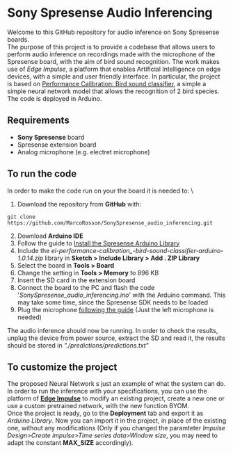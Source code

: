 # Sony Spresense Audio Inferencing

Welcome to this GitHub repository for audio inference on Sony Spresense boards. \
The purpose of this project is to provide a codebase that allows users to perform audio inference on recordings made with the microphone of the Spresense board, with the aim of bird sound recognition. The work makes use of *Edge Impulse*, a platform that enables Artificial Intelligence on edge devices, with a simple and user friendly interface. In particular, the project is based on [Performance Calibration: Bird sound classifier](https://studio.edgeimpulse.com/public/16060/latest), a simple a simple neural network model that allows the recognition of 2 bird species. The code is deployed in Arduino.

## Requirements
- **Sony Spresense** board
- Spresense extension board
- Analog microphone (e.g. electret microphone)

## To run the code
In order to make the code run on your the board it is needed to: \
1. Download the repository from **GitHub** with:
```console
git clone https://github.com/MarcoRosson/SonySpresense_audio_inferencing.git
```
2. Download **Arduino IDE**
3. Follow the guide to [Install the Spresense Arduino Library](https://developer.sony.com/develop/spresense/docs/arduino_set_up_en.html#_install_spresense_arduino_library) 
4. Include the *ei-performance-calibration_-bird-sound-classifier-arduino-1.0.14.zip* library in **Sketch > Include Library > Add . ZIP Library**
5. Select the board in **Tools > Board**
6. Change the setting in **Tools > Memory** to 896 KB
7. Insert the SD card in the extension board
8. Connect the board to the PC and flash the code '*SonySpresense_audio_inferencing.ino*' with the Arduino command. This may take some time, since the Spresense SDK needs to be loaded
9. Plug the microphone [following the guide](https://developer.sony.com/develop/spresense/tutorials-sample-projects/spresense-tutorials/using-multiple-microphone-inputs-with-spresense) (Just the left microphone is needed)

The audio inference should now be running. In order to check the results, unplug the device from power source, extract the SD and read it, the results should be stored in *"./predictions/predictions.txt"*

## To customize the project
The proposed Neural Network s just an example of what the system can do. In order to run the inference with your specifications, you can use the platform of [**Edge Impulse**](https://www.edgeimpulse.com/) to modify an existing project, create a new one or use a custom pretrained network, with the new function BYOM. \
Once the project is ready, go to the **Deployment** tab and export it as *Arduino Library*. Now you can import it in the project, in place of the existing one, without any modifications (Only if you changed the paramteter *Impulse Design>Create impulse>Time series data>Window size*, you may need to adapt the constant **MAX_SIZE** accordingly).